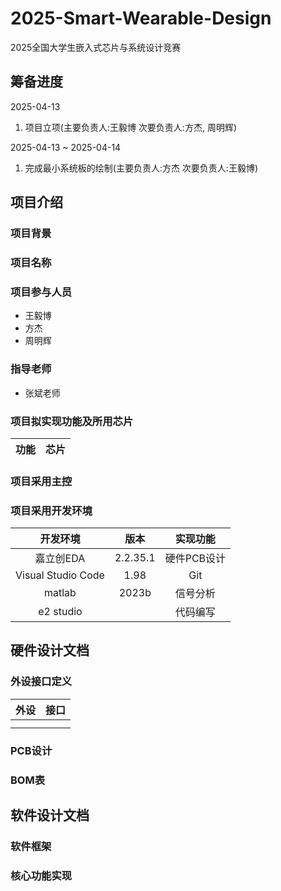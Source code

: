 # 2025-Smart-Wearable-Design

2025全国大学生嵌入式芯片与系统设计竞赛

## 筹备进度

2025-04-13

1. 项目立项(主要负责人:王毅博 次要负责人:方杰, 周明辉)

2025-04-13 ~ 2025-04-14

1. 完成最小系统板的绘制(主要负责人:方杰 次要负责人:王毅博)

## 项目介绍

### 项目背景

### 项目名称

### 项目参与人员

- 王毅博
- 方杰
- 周明辉

### 指导老师

- 张斌老师

### 项目拟实现功能及所用芯片

|功能|芯片|
|:---:|:---:|

### 项目采用主控

### 项目采用开发环境

|开发环境|版本|实现功能|
|:---:|:---:|:---:|
|嘉立创EDA|2.2.35.1|硬件PCB设计|
|Visual Studio Code|1.98|Git|
|matlab|2023b|信号分析|
|e2 studio||代码编写|

## 硬件设计文档

### 外设接口定义

|外设|接口|
|:---:|:---:|
| | |
| | |

### PCB设计

### BOM表

## 软件设计文档

### 软件框架

### 核心功能实现

